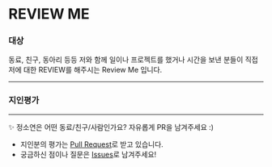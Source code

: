 # REVIEW ME
### 대상
동료, 친구, 동아리 등등 저와 함께 일이나 프로젝트를 했거나 시간을 보낸 분들이 직접 저에 대한 REVIEW를 해주시는 Review Me 입니다.

---
### 지인평가



---
✨ 정소연은 어떤 동료/친구/사람인가요? 자유롭게 PR을 남겨주세요 :)

- 지인분의 평가는 [Pull Request](https://github.com/shinequasar/REVIEWME/pulls)로 받고 있습니다.
- 궁금하신 점이나 질문은 [Issues](https://github.com/shinequasar/REVIEWME/issues)로 남겨주세요!
